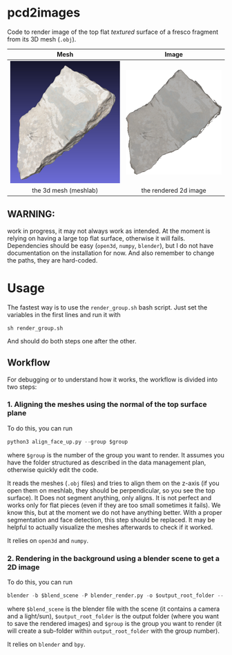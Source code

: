 # pcd2images

Code to render image of the top flat *textured* surface of a fresco fragment from its 3D mesh (`.obj`). 

| Mesh | Image |
|:----:|:-----:|
|![3d mesh](imgs/mesh.png)|![rendered 2d image](imgs/example_rendered.png)|
| the 3d mesh (meshlab) | the rendered 2d image |

## WARNING: 
work in progress, it may not always work as intended. At the moment is relying on having a large top flat surface, otherwise it will fails. 
Dependencies should be easy (`open3d`, `numpy`, `blender`), but I do not have documentation on the installation for now.
And also remember to change the paths, they are hard-coded.

# Usage 
The fastest way is to use the `render_group.sh` bash script.
Just set the variables in the first lines and run it with 
```
sh render_group.sh
```
And should do both steps one after the other.

## Workflow
For debugging or to understand how it works, the workflow is divided into two steps:

### 1. Aligning the meshes using the normal of the top surface plane
To do this, you can run 
```python
python3 align_face_up.py --group $group
```
where `$group` is the number of the group you want to render. It assumes you have the folder structured as described in the data management plan, otherwise quickly edit the code.

It reads the meshes (`.obj` files) and tries to align them on the z-axis (if you open them on meshlab, they should be perpendicular, so you see the top surface). 
It Does not segment anything, only aligns. It is not perfect and works only for flat pieces (even if they are too small sometimes it fails).
We know this, but at the moment we do not have anything better. With a proper segmentation and face detection, this step should be replaced.
It may be helpful to actually visualize the meshes afterwards to check if it worked.

It relies on `open3d` and `numpy`.

### 2. Rendering in the background using a blender scene to get a 2D image
To do this, you can run 
```python 
blender -b $blend_scene -P blender_render.py -o $output_root_folder -- group $group
```
where `$blend_scene` is the blender file with the scene (it contains a camera and a light/sun), `$output_root_folder` is the output folder (where you want to save the rendered images) and `$group` is the group you want to render (it will create a sub-folder within `output_root_folder` with the group number).

It relies on `blender` and `bpy`.

